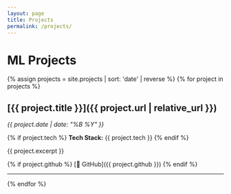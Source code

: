 ```yaml
---
layout: page
title: Projects
permalink: /projects/
---
```


# ML Projects

{% assign projects = site.projects | sort: 'date' | reverse %}
{% for project in projects %}
## [{{ project.title }}]({{ project.url | relative_url }})
*{{ project.date | date: "%B %Y" }}*

{% if project.tech %}
**Tech Stack:** {{ project.tech }}
{% endif %}

{{ project.excerpt }}

{% if project.github %}
[🔗 GitHub]({{ project.github }})
{% endif %}

---
{% endfor %} 